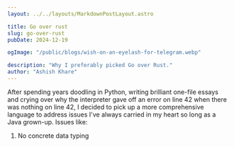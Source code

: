 ```yaml
---
layout: ../../layouts/MarkdownPostLayout.astro

title: Go over rust
slug: go-over-rust
pubDate: 2024-12-19

ogImage: "/public/blogs/wish-on-an-eyelash-for-telegram.webp"

description: "Why I preferably picked Go over Rust."
author: "Ashish Khare"
---
```


After spending years doodling in Python, writing brilliant one-file essays and crying over why the interpreter gave off an error on line 42 when there was nothing on line 42, I decided to pick up a more comprehensive language to address issues I've always carried in my heart so long as a Java grown-up.
Issues like:

1. No concrete data typing
